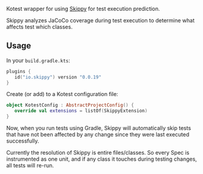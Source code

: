 Kotest wrapper for using [Skippy](https://www.skippy.io) for test execution prediction.

Skippy analyzes JaCoCo coverage during test execution to determine what affects test which classes.

## Usage

In your `build.gradle.kts`:

```kotlin
plugins {
   id("io.skippy") version "0.0.19"
}
```

Create (or add) to a Kotest configuration file:
```kotlin
object KotestConfig : AbstractProjectConfig() {
   override val extensions = listOf(SkippyExtension)
}
```

Now, when you run tests using Gradle, Skippy will automatically skip tests that have not been affected by any change 
since they were last executed successfully.

Currently the resolution of Skippy is entire files/classes. So every Spec is instrumented as one unit, and if any class it touches during testing changes, all tests will re-run.
